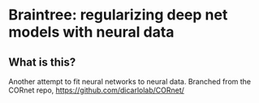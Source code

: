 
# Braintree: regularizing deep net models with neural data

## What is this?

Another attempt to fit neural networks to neural data. Branched from the CORnet repo, https://github.com/dicarlolab/CORnet/
